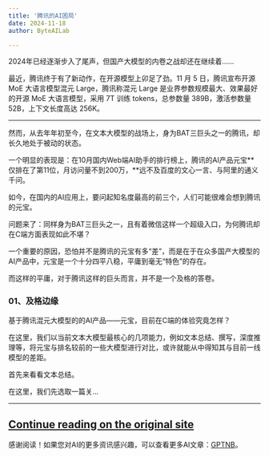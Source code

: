```yaml
---
title: '腾讯的AI困局'
date: 2024-11-18
author: ByteAILab

---
```


2024年已经逐渐步入了尾声，但国产大模型的内卷之战却还在继续着……

最近，腾讯终于有了新动作，在开源模型上卯足了劲。11 月 5 日，腾讯宣布开源 MoE 大语言模型混元 Large，腾讯称混元 Large 是业界参数规模最大、效果最好的开源 MoE 大语言模型，采用 7T 训练 tokens，总参数量 389B，激活参数量 52B，上下文长度高达 256K。

---


然而，从去年年初至今，在文本大模型的战场上，身为BAT三巨头之一的腾讯，却长久地处于被动的状态。

一个明显的表现是：在10月国内Web端AI助手的排行榜上，腾讯的AI产品元宝**仅排在了第11位，月访问量不到200万，**远不及百度的文心一言、与阿里的通义千问。

如今，在国内的AI应用上，要问起知名度最高的前三个，人们可能很难会想到腾讯的元宝。

问题来了：同样身为BAT三巨头之一，且有着微信这样一个超级入口，为何腾讯却在C端方面表现如此不堪？

一个重要的原因，恐怕并不是腾讯的元宝有多“差”，而是在于在众多国产大模型的AI产品中，元宝是一个十分四平八稳，平庸到毫无“特色”的存在。

而这样的平庸，对于腾讯这样的巨头而言，并不是一个及格的答卷。

### 01、及格边缘

基于腾讯混元大模型的的AI产品——元宝，目前在C端的体验究竟怎样？

在这里，我们以当前文本大模型最核心的几项能力，例如文本总结、撰写，深度推理等，将元宝与排名较前的一些大模型进行对比，或许就能从中得知其与目前一线模型的差距。

首先来看看文本总结。

在这里，我们先选取一篇关...

---

**[Continue reading on the original site](https://www.aixinzhijie.com/article/6847264)**
---
感谢阅读！如果您对AI的更多资讯感兴趣，可以查看更多AI文章：[GPTNB](https://gptnb.com)。
